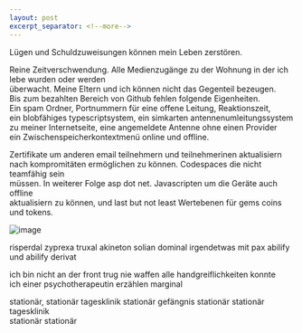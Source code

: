 ```yaml
---
layout: post
excerpt_separator: <!--more-->
---
```

Lügen und Schuldzuweisungen können mein Leben zerstören.

Reine Zeitverschwendung.
Alle Medienzugänge zu der Wohnung in der ich lebe wurden oder werden<br>
überwacht. Meine Eltern und ich können nicht das Gegenteil bezeugen.<br>
Bis zum bezahlten Bereich von Github fehlen folgende Eigenheiten.<br>
Ein spam Ordner, Portnummern für eine offene Leitung, Reaktionszeit,<br>
ein blobfähiges typescriptsystem, ein simkarten antennenumleitungssystem<br>
zu meiner Internetseite, eine angemeldete Antenne ohne einen Provider<br>
ein Zwischenspeicherkontextmenü online und offline.

Zertifikate um anderen email teilnehmern und teilnehmerinen aktualisiern<br>
nach kompromitäten ermöglichen zu können. Codespaces die nicht teamfähig sein<br>
müssen. In weiterer Folge asp dot net. Javascripten um die Geräte auch offline<br>
aktualisiern zu können, und last but not least Wertebenen für gems coins und tokens.

![image](https://user-images.githubusercontent.com/75255909/169134855-43d12504-0129-485f-b642-007975311632.png)

risperdal zyprexa truxal akineton solian dominal irgendetwas mit pax
abilify und abilify derivat

ich bin nicht an der front trug nie waffen alle handgreiflichkeiten konnte<br>
ich einer psychotherapeutin erzählen marginal

stationär, stationär tagesklinik stationär gefängnis stationär stationär tagesklinik<br>
stationär stationär
